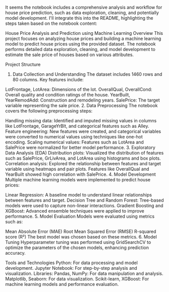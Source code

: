 
It seems the notebook includes a comprehensive analysis and workflow for house price prediction, such as data exploration, cleaning, and potentially model development. I'll integrate this into the README, highlighting the steps taken based on the notebook content:

House Price Analysis and Prediction using Machine Learning
Overview
This project focuses on analyzing house prices and building a machine learning model to predict house prices using the provided dataset. The notebook performs detailed data exploration, cleaning, and model development to estimate the sale price of houses based on various attributes.

Project Structure
1. Data Collection and Understanding
The dataset includes 1460 rows and 80 columns. Key features include:

LotFrontage, LotArea: Dimensions of the lot.
OverallQual, OverallCond: Overall quality and condition ratings of the house.
YearBuilt, YearRemodAdd: Construction and remodeling years.
SalePrice: The target variable representing the sale price.
2. Data Preprocessing
The notebook covers the following preprocessing steps:

Handling missing data: Identified and imputed missing values in columns like LotFrontage, GarageYrBlt, and categorical features such as Alley.
Feature engineering: New features were created, and categorical variables were converted to numerical values using techniques like one-hot encoding.
Scaling numerical values: Features such as LotArea and SalePrice were normalized for better model performance.
3. Exploratory Data Analysis (EDA)
Distribution plots: Visualized the distribution of features such as SalePrice, GrLivArea, and LotArea using histograms and box plots.
Correlation analysis: Explored the relationship between features and target variable using heatmaps and pair plots. Features like OverallQual and YearBuilt showed high correlation with SalePrice.
4. Model Development
Multiple machine learning models were implemented to predict house prices:

Linear Regression: A baseline model to understand linear relationships between features and target.
Decision Tree and Random Forest: Tree-based models were used to capture non-linear interactions.
Gradient Boosting and XGBoost: Advanced ensemble techniques were applied to improve performance.
5. Model Evaluation
Models were evaluated using metrics such as:

Mean Absolute Error (MAE)
Root Mean Squared Error (RMSE)
R-squared score (R²) The best model was chosen based on these metrics.
6. Model Tuning
Hyperparameter tuning was performed using GridSearchCV to optimize the parameters of the chosen models, enhancing prediction accuracy.

Tools and Technologies
Python: For data processing and model development.
Jupyter Notebook: For step-by-step analysis and visualization.
Libraries:
Pandas, NumPy: For data manipulation and analysis.
Matplotlib, Seaborn: For data visualization.
Scikit-learn, XGBoost: For machine learning models and performance evaluation.
